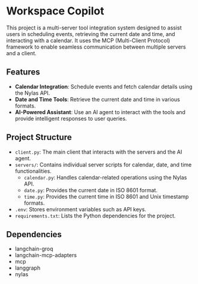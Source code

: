 # Workspace Copilot

This project is a multi-server tool integration system designed to assist users in scheduling events, retrieving the current date and time, and interacting with a calendar. It uses the MCP (Multi-Client Protocol) framework to enable seamless communication between multiple servers and a client.

## Features

- **Calendar Integration**: Schedule events and fetch calendar details using the Nylas API.
- **Date and Time Tools**: Retrieve the current date and time in various formats.
- **AI-Powered Assistant**: Use an AI agent to interact with the tools and provide intelligent responses to user queries.

## Project Structure
- `client.py`: The main client that interacts with the servers and the AI agent.
- `servers/`: Contains individual server scripts for calendar, date, and time functionalities.
  - `calendar.py`: Handles calendar-related operations using the Nylas API.
  - `date.py`: Provides the current date in ISO 8601 format.
  - `time.py`: Provides the current time in ISO 8601 and Unix timestamp formats.
- `.env`: Stores environment variables such as API keys.
- `requirements.txt`: Lists the Python dependencies for the project.


## Dependencies
- langchain-groq
- langchain-mcp-adapters
- mcp
- langgraph
- nylas
